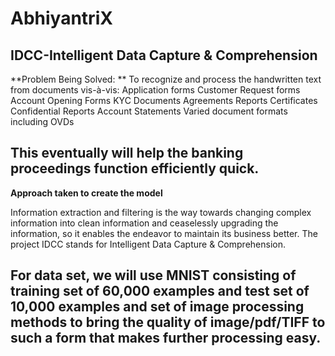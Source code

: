 # AbhiyantriX
IDCC-Intelligent Data Capture &amp; Comprehension 
-------------------------------------------------
**Problem Being Solved: **
To recognize and process the handwritten text from documents vis-à-vis:
Application forms
Customer Request forms
Account Opening Forms
KYC Documents
Agreements
Reports
Certificates
Confidential Reports
Account Statements
Varied document formats including OVDs

This eventually will help the banking proceedings function efficiently quick.
--------------------------------------------------
**Approach taken to create the model**

Information extraction and filtering is the way towards changing complex information into clean information and ceaselessly upgrading the information, so it enables the endeavor to maintain its business better. The project IDCC stands for Intelligent Data Capture & Comprehension.​

For data set, we will use MNIST consisting of training set of 60,000 examples and test set of 10,000 examples and set of image processing methods to bring the quality of image/pdf/TIFF to such a form that makes further processing easy.
--------------------------------------------------
